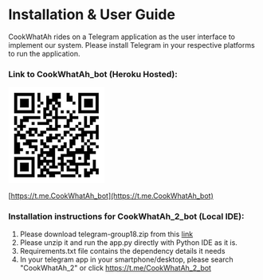 # Installation & User Guide
CookWhatAh rides on a Telegram application as the user interface to implement our system. Please install Telegram in your respective platforms to run the application.

### Link to CookWhatAh_bot (Heroku Hosted):
![Scan QR Code to Access Telegram Chat](https://github.com/JS-code-dev/PRS-PM-2020-10-29-IS02PT-GRP18-CookWhatAh/blob/main/SystemCode/telegram/CookWhatAh_QR_Code.jpg)

[https://t.me.CookWhatAh_bot](https://t.me.CookWhatAh_bot)

### Installation instructions for CookWhatAh_2_bot (Local IDE):
1. Please download telegram-group18.zip from this [link](https://drive.google.com/file/d/12ubFzfythOmrb5uIc6xo7KT1FfYvAXAi/view?usp=sharing)
2. Please unzip it and run the app.py directly with Python IDE as it is.
3. Requirements.txt file contains the dependency details it needs
4. In your telegram app in your smartphone/desktop, please search "CookWhatAh_2" or click https://t.me/CookWhatAh_2_bot
